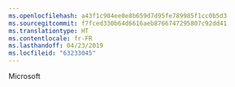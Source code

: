 ```yaml
---
ms.openlocfilehash: a43f1c904ee0e8b659d7d95fe789985f1cc0b5d3
ms.sourcegitcommit: f7fced330b64d6616aeb8766747295807c92dd41
ms.translationtype: HT
ms.contentlocale: fr-FR
ms.lasthandoff: 04/23/2019
ms.locfileid: "63233045"
---
```

 Microsoft 